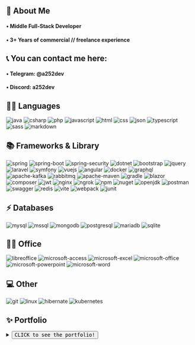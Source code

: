 <h2>🚀 About Me</h2>

<h4>• Middle Full-Stack Developer</h4>
<h4>• 3+ Years of commercial // freelance experience</h4>

<h2>📞 You can contact me here:</h2>

<h4>• Telegram: @a252dev</h4>
<h4>• Discord: a252dev</h4>

<h2>👩‍💻 Languages</h2>

![java](https://img.shields.io/badge/Java-ED8B00?style=for-the-badge&logo=openjdk&logoColor=white)
![csharp](https://img.shields.io/badge/C%23-239120?style=for-the-badge&logo=csharp&logoColor=white)
![php](https://img.shields.io/badge/PHP-777BB4?style=for-the-badge&logo=php&logoColor=white)
![javascript](https://img.shields.io/badge/JavaScript-323330?style=for-the-badge&logo=javascript&logoColor=F7DF1E)
![html](https://img.shields.io/badge/HTML5-E34F26?style=for-the-badge&logo=html5&logoColor=white)
![css](https://img.shields.io/badge/CSS3-1572B6?style=for-the-badge&logo=css3&logoColor=white)
![json](https://img.shields.io/badge/json-5E5C5C?style=for-the-badge&logo=json&logoColor=white)
![typescript](https://img.shields.io/badge/TypeScript-007ACC?style=for-the-badge&logo=typescript&logoColor=white)
![sass](https://img.shields.io/badge/Sass-CC6699?style=for-the-badge&logo=sass&logoColor=white)
![markdown](https://img.shields.io/badge/Markdown-000000?style=for-the-badge&logo=markdown&logoColor=white)

<h2>📚 Frameworks & Library</h2>

![spring](https://img.shields.io/badge/Spring-6DB33F?style=for-the-badge&logo=spring&logoColor=white)
![spring-boot](https://img.shields.io/badge/Spring_Boot-6DB33F?style=for-the-badge&logo=spring-boot&logoColor=white)
![spring-security](https://img.shields.io/badge/Spring_Security-6DB33F?style=for-the-badge&logo=Spring-Security&logoColor=white)
![dotnet](https://img.shields.io/badge/.NET-512BD4?style=for-the-badge&logo=dotnet&logoColor=white)
![bootstrap](https://img.shields.io/badge/Bootstrap-563D7C?style=for-the-badge&logo=bootstrap&logoColor=white)
![jquery](https://img.shields.io/badge/jQuery-0769AD?style=for-the-badge&logo=jquery&logoColor=white)
![laravel](https://img.shields.io/badge/Laravel-FF2D20?style=for-the-badge&logo=laravel&logoColor=white)
![symfony](https://img.shields.io/badge/Symfony-000000?style=for-the-badge&logo=Symfony&logoColor=white)
![vuejs](https://img.shields.io/badge/Vue%20js-35495E?style=for-the-badge&logo=vuedotjs&logoColor=4FC08D)
![angular](https://img.shields.io/badge/Angular-DD0031?style=for-the-badge&logo=angular&logoColor=white)
![docker](https://img.shields.io/badge/Docker-2CA5E0?style=for-the-badge&logo=docker&logoColor=white)
![graphql](https://img.shields.io/badge/GraphQl-E10098?style=for-the-badge&logo=graphql&logoColor=white)
![apache-kafka](https://img.shields.io/badge/Apache_Kafka-231F20?style=for-the-badge&logo=apache-kafka&logoColor=white)
![rabbitmq](https://img.shields.io/badge/rabbitmq-%23FF6600.svg?&style=for-the-badge&logo=rabbitmq&logoColor=white)
![apache-maven](https://img.shields.io/badge/apache_maven-C71A36?style=for-the-badge&logo=apachemaven&logoColor=white)
![gradle](https://img.shields.io/badge/gradle-02303A?style=for-the-badge&logo=gradle&logoColor=white)
![blazor](https://img.shields.io/badge/Blazor-512BD4?style=for-the-badge&logo=blazor&logoColor=white)
![composer](https://img.shields.io/badge/Composer-885630?style=for-the-badge&logo=Composer&logoColor=white)
![jwt](https://img.shields.io/badge/JWT-000000?style=for-the-badge&logo=JSON%20web%20tokens&logoColor=white)
![nginx](https://img.shields.io/badge/Nginx-009639?style=for-the-badge&logo=nginx&logoColor=white)
![ngrok](https://img.shields.io/badge/ngrok-140648?style=for-the-badge&logo=Ngrok&logoColor=white)
![npm](https://img.shields.io/badge/npm-CB3837?style=for-the-badge&logo=npm&logoColor=white)
![nuget](https://img.shields.io/badge/NuGet-004880?style=for-the-badge&logo=nuget&logoColor=white)
![openjdk](https://img.shields.io/badge/OpenJDK-ED8B00?style=for-the-badge&logo=openjdk&logoColor=white)
![postman](https://img.shields.io/badge/Postman-FF6C37?style=for-the-badge&logo=Postman&logoColor=white)
![swagger](https://img.shields.io/badge/Swagger-85EA2D?style=for-the-badge&logo=Swagger&logoColor=white)
![redis](https://img.shields.io/badge/redis-CC0000.svg?&style=for-the-badge&logo=redis&logoColor=white)
![vite](https://img.shields.io/badge/Vite-B73BFE?style=for-the-badge&logo=vite&logoColor=FFD62E)
![webpack](https://img.shields.io/badge/Webpack-8DD6F9?style=for-the-badge&logo=Webpack&logoColor=white)
![junit](https://img.shields.io/badge/Junit5-25A162?style=for-the-badge&logo=junit5&logoColor=white)

<h2>⚡ Databases</h2>

![mysql](https://img.shields.io/badge/MySQL-005C84?style=for-the-badge&logo=mysql&logoColor=white)
![mssql](https://img.shields.io/badge/Microsoft%20SQL%20Server-CC2927?style=for-the-badge&logo=microsoft%20sql%20server&logoColor=white)
![mongodb](https://img.shields.io/badge/MongoDB-4EA94B?style=for-the-badge&logo=mongodb&logoColor=white)
![postgresql](https://img.shields.io/badge/PostgreSQL-316192?style=for-the-badge&logo=postgresql&logoColor=white)
![mariadb](https://img.shields.io/badge/MariaDB-003545?style=for-the-badge&logo=mariadb&logoColor=white)
![sqlite](https://img.shields.io/badge/Sqlite-003B57?style=for-the-badge&logo=sqlite&logoColor=white)

<h2>👨‍💻 Office</h2>

![libreoffice](https://img.shields.io/badge/LibreOffice-18A303?style=for-the-badge&logo=LibreOffice&logoColor=white)
![microsoft-access](https://img.shields.io/badge/Microsoft_Access-A4373A?style=for-the-badge&logo=microsoft-access&logoColor=white)
![microsoft-excel](https://img.shields.io/badge/Microsoft_Excel-217346?style=for-the-badge&logo=microsoft-excel&logoColor=white)
![microsoft-office](https://img.shields.io/badge/Microsoft_Office-D83B01?style=for-the-badge&logo=microsoft-office&logoColor=white)
![microsoft-powerpoint](https://img.shields.io/badge/Microsoft_PowerPoint-B7472A?style=for-the-badge&logo=microsoft-powerpoint&logoColor=white)
![microsoft-word](https://img.shields.io/badge/Microsoft_Word-2B579A?style=for-the-badge&logo=microsoft-word&logoColor=white)

<h2>💻 Other</h2>

![git](https://img.shields.io/badge/GIT-E44C30?style=for-the-badge&logo=git&logoColor=white)
![linux](https://img.shields.io/badge/Linux-FCC624?style=for-the-badge&logo=linux&logoColor=black)
![hibernate](https://img.shields.io/badge/Hibernate-59666C?style=for-the-badge&logo=Hibernate&logoColor=white)
![kubernetes](https://img.shields.io/badge/Kubernetes-3069DE?style=for-the-badge&logo=kubernetes&logoColor=white)

## ✨ Portfolio

<details>

<summary><button><kbd><kbd>CLICK</kbd> to see the portfolio!</kbd></button></summary>


### <a href="https://github.com/A252dev/UFOPay">1. UFOPay (Full-Stack)</a>

<blockquote>Payment system. It is possible to transfer and convert 24 currencies, which allows you to send money all over the world.</blockquote>

![csharp](https://img.shields.io/badge/C%23-239120?style=for-the-badge&logo=csharp&logoColor=white)
![dotnet](https://img.shields.io/badge/.NET-512BD4?style=for-the-badge&logo=dotnet&logoColor=white)
![javascript](https://img.shields.io/badge/JavaScript-323330?style=for-the-badge&logo=javascript&logoColor=F7DF1E)
![jquery](https://img.shields.io/badge/jQuery-0769AD?style=for-the-badge&logo=jquery&logoColor=white)
![mysql](https://img.shields.io/badge/MySQL-005C84?style=for-the-badge&logo=mysql&logoColor=white)
![json](https://img.shields.io/badge/json-5E5C5C?style=for-the-badge&logo=json&logoColor=white)
![nginx](https://img.shields.io/badge/Nginx-009639?style=for-the-badge&logo=nginx&logoColor=white)

<img src="./src/img/ufopay_maket.png" alt="UFOPay Maket" width="800px" />


### <a href="https://github.com/A252dev/ufo-lar">2. UFO-lar (Back-End)</a>

<blockquote>Payment system API. It is possible to transfer and convert 24 currencies.</blockquote>

![php](https://img.shields.io/badge/PHP-777BB4?style=for-the-badge&logo=php&logoColor=white)
![laravel](https://img.shields.io/badge/Laravel-FF2D20?style=for-the-badge&logo=laravel&logoColor=white)
![jwt](https://img.shields.io/badge/JWT-000000?style=for-the-badge&logo=JSON%20web%20tokens&logoColor=white)
![json](https://img.shields.io/badge/json-5E5C5C?style=for-the-badge&logo=json&logoColor=white)
![mySql](https://img.shields.io/badge/MySQL-005C84?style=for-the-badge&logo=mysql&logoColor=white)


### <a href="https://github.com/A252dev/spring-ufo">3. Spring-UFO (Back-End)</a>

<blockquote>Payment system API. It is possible to transfer and convert 24 currencies.</blockquote>

![java](https://img.shields.io/badge/Java-ED8B00?style=for-the-badge&logo=openjdk&logoColor=white)
![spring](https://img.shields.io/badge/Spring-6DB33F?style=for-the-badge&logo=spring&logoColor=white)
![spring-boot](https://img.shields.io/badge/Spring_Boot-6DB33F?style=for-the-badge&logo=spring-boot&logoColor=white)
![spring-security](https://img.shields.io/badge/Spring_Security-6DB33F?style=for-the-badge&logo=Spring-Security&logoColor=white)
![jwt](https://img.shields.io/badge/JWT-000000?style=for-the-badge&logo=JSON%20web%20tokens&logoColor=white)
![json](https://img.shields.io/badge/json-5E5C5C?style=for-the-badge&logo=json&logoColor=white)
![mySql](https://img.shields.io/badge/MySQL-005C84?style=for-the-badge&logo=mysql&logoColor=white)


### <a href="https://github.com/A252dev/ng-ufo">4. Ng-UFO (Front-End)</a>

<blockquote>Payment system layout. Authorization on the project is implemented using JWT token, obtaining information about the profile, as well as user actions such as balance replenishment, transfer and currency conversion is done through API requests.</blockquote>

![typescript](https://img.shields.io/badge/TypeScript-007ACC?style=for-the-badge&logo=typescript&logoColor=white)
![angular](https://img.shields.io/badge/Angular-DD0031?style=for-the-badge&logo=angular&logoColor=white)


### <a href="https://github.com/A252dev/ufo-np">5. UFO-Np (Front-End)</a>

<blockquote>SPA application that allows and get up-to-date information from the server as soon as possible.</blockquote>

![javascript](https://img.shields.io/badge/JavaScript-323330?style=for-the-badge&logo=javascript&logoColor=F7DF1E)
![vuejs](https://img.shields.io/badge/Vue%20js-35495E?style=for-the-badge&logo=vuedotjs&logoColor=4FC08D)


### <a href="https://github.com/A252dev/Ebalo">6. Ebalo (Full-Stack)</a>

<blockquote>Messenger with the ability to communicate between users. Authorization takes place via Cookie, live chat is made using AJAX requests.</blockquote>

![php](https://img.shields.io/badge/PHP-777BB4?style=for-the-badge&logo=php&logoColor=white)
![laravel](https://img.shields.io/badge/Laravel-FF2D20?style=for-the-badge&logo=laravel&logoColor=white)
![json](https://img.shields.io/badge/json-5E5C5C?style=for-the-badge&logo=json&logoColor=white)
![javascript](https://img.shields.io/badge/JavaScript-323330?style=for-the-badge&logo=javascript&logoColor=F7DF1E)
![jquery](https://img.shields.io/badge/jQuery-0769AD?style=for-the-badge&logo=jquery&logoColor=white)
![mySql](https://img.shields.io/badge/MySQL-005C84?style=for-the-badge&logo=mysql&logoColor=white)

<img src="./src/img/ebalo_maket.png" alt="Ebalo Maket" width="800px" />


### <a href="https://github.com/A252dev/payser-branch">7. PaySer-branch (Front-End)</a>

<blockquote>SPA application.</blockquote>

![javascript](https://img.shields.io/badge/JavaScript-323330?style=for-the-badge&logo=javascript&logoColor=F7DF1E)
![vuejs](https://img.shields.io/badge/Vue%20js-35495E?style=for-the-badge&logo=vuedotjs&logoColor=4FC08D)

<img src="./src/img/payser_maket.png" alt="PaySer Maket" width="800px" />


### <a href="https://github.com/A252dev/TGShop">8. TGShop (Telegram API)</a>

<blockquote>Automated bot store to sell your products. Product categories and automatic giveaway on purchase are present.</blockquote>

![csharp](https://img.shields.io/badge/C%23-239120?style=for-the-badge&logo=csharp&logoColor=white)
![mysql](https://img.shields.io/badge/MySQL-005C84?style=for-the-badge&logo=mysql&logoColor=white)
![mssql](https://img.shields.io/badge/Microsoft%20SQL%20Server-CC2927?style=for-the-badge&logo=microsoft%20sql%20server&logoColor=white)


### <a href="https://github.com/A252dev/BlazorUFO">9. BlazorUFO (Front-End)</a>

<blockquote>SPA application.</blockquote>

![csharp](https://img.shields.io/badge/C%23-239120?style=for-the-badge&logo=csharp&logoColor=white)
![blazor](https://img.shields.io/badge/Blazor-512BD4?style=for-the-badge&logo=blazor&logoColor=white)


### <a href="https://github.com/A252dev/DiamondStealer">10. DiamondStealer</a>

<blockquote>Telegram bot for buying a stiller. The stiller itself, an intermediate server and an admin server that handles passwords, cookies. After that, it gives the already expanded data.</blockquote>

![csharp](https://img.shields.io/badge/C%23-239120?style=for-the-badge&logo=csharp&logoColor=white)


### <a href="https://github.com/A252dev/MailSorter">11. DiamondStealer</a>

<blockquote>A script that takes data from a txt file and sorts it by keyword, e.g. outlook.com.</blockquote>

![csharp](https://img.shields.io/badge/C%23-239120?style=for-the-badge&logo=csharp&logoColor=white)

</details>